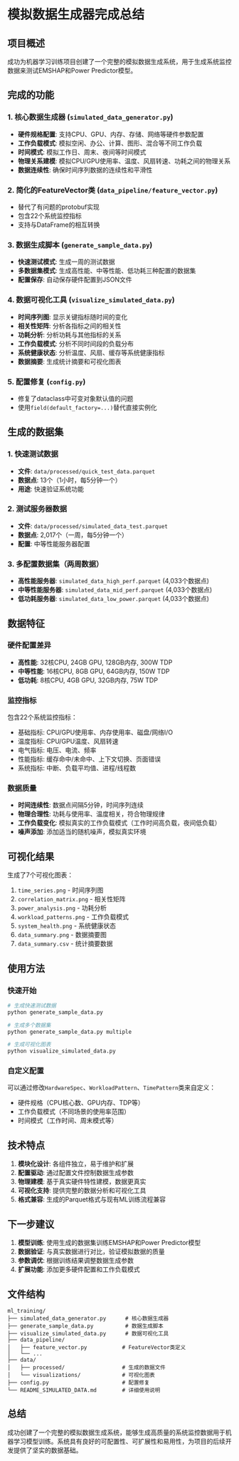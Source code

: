 # 模拟数据生成器完成总结

## 项目概述

成功为机器学习训练项目创建了一个完整的模拟数据生成系统，用于生成系统监控数据来测试EMSHAP和Power Predictor模型。

## 完成的功能

### 1. 核心数据生成器 (`simulated_data_generator.py`)
- **硬件规格配置**: 支持CPU、GPU、内存、存储、网络等硬件参数配置
- **工作负载模式**: 模拟空闲、办公、计算、图形、混合等不同工作负载
- **时间模式**: 模拟工作日、周末、夜间等时间模式
- **物理关系建模**: 模拟CPU/GPU使用率、温度、风扇转速、功耗之间的物理关系
- **数据连续性**: 确保时间序列数据的连续性和平滑性

### 2. 简化的FeatureVector类 (`data_pipeline/feature_vector.py`)
- 替代了有问题的protobuf实现
- 包含22个系统监控指标
- 支持与DataFrame的相互转换

### 3. 数据生成脚本 (`generate_sample_data.py`)
- **快速测试模式**: 生成一周的测试数据
- **多数据集模式**: 生成高性能、中等性能、低功耗三种配置的数据集
- **配置保存**: 自动保存硬件配置到JSON文件

### 4. 数据可视化工具 (`visualize_simulated_data.py`)
- **时间序列图**: 显示关键指标随时间的变化
- **相关性矩阵**: 分析各指标之间的相关性
- **功耗分析**: 分析功耗与其他指标的关系
- **工作负载模式**: 分析不同时间段的负载分布
- **系统健康状态**: 分析温度、风扇、缓存等系统健康指标
- **数据摘要**: 生成统计摘要和可视化图表

### 5. 配置修复 (`config.py`)
- 修复了dataclass中可变对象默认值的问题
- 使用`field(default_factory=...)`替代直接实例化

## 生成的数据集

### 1. 快速测试数据
- **文件**: `data/processed/quick_test_data.parquet`
- **数据点**: 13个（1小时，每5分钟一个）
- **用途**: 快速验证系统功能

### 2. 测试服务器数据
- **文件**: `data/processed/simulated_data_test.parquet`
- **数据点**: 2,017个（一周，每5分钟一个）
- **配置**: 中等性能服务器配置

### 3. 多配置数据集（两周数据）
- **高性能服务器**: `simulated_data_high_perf.parquet` (4,033个数据点)
- **中等性能服务器**: `simulated_data_mid_perf.parquet` (4,033个数据点)
- **低功耗服务器**: `simulated_data_low_power.parquet` (4,033个数据点)

## 数据特征

### 硬件配置差异
- **高性能**: 32核CPU, 24GB GPU, 128GB内存, 300W TDP
- **中等性能**: 16核CPU, 8GB GPU, 64GB内存, 150W TDP
- **低功耗**: 8核CPU, 4GB GPU, 32GB内存, 75W TDP

### 监控指标
包含22个系统监控指标：
- 基础指标: CPU/GPU使用率、内存使用率、磁盘/网络I/O
- 温度指标: CPU/GPU温度、风扇转速
- 电气指标: 电压、电流、频率
- 性能指标: 缓存命中/未命中、上下文切换、页面错误
- 系统指标: 中断、负载平均值、进程/线程数

### 数据质量
- **时间连续性**: 数据点间隔5分钟，时间序列连续
- **物理合理性**: 功耗与使用率、温度相关，符合物理规律
- **工作负载变化**: 模拟真实的工作负载模式（工作时间高负载，夜间低负载）
- **噪声添加**: 添加适当的随机噪声，模拟真实环境

## 可视化结果

生成了7个可视化图表：
1. `time_series.png` - 时间序列图
2. `correlation_matrix.png` - 相关性矩阵
3. `power_analysis.png` - 功耗分析
4. `workload_patterns.png` - 工作负载模式
5. `system_health.png` - 系统健康状态
6. `data_summary.png` - 数据摘要图
7. `data_summary.csv` - 统计摘要数据

## 使用方法

### 快速开始
```bash
# 生成快速测试数据
python generate_sample_data.py

# 生成多个数据集
python generate_sample_data.py multiple

# 生成可视化图表
python visualize_simulated_data.py
```

### 自定义配置
可以通过修改`HardwareSpec`、`WorkloadPattern`、`TimePattern`类来自定义：
- 硬件规格（CPU核心数、GPU内存、TDP等）
- 工作负载模式（不同场景的使用率范围）
- 时间模式（工作时间、周末模式等）

## 技术特点

1. **模块化设计**: 各组件独立，易于维护和扩展
2. **配置驱动**: 通过配置文件控制数据生成参数
3. **物理建模**: 基于真实硬件特性建模，数据更真实
4. **可视化支持**: 提供完整的数据分析和可视化工具
5. **格式兼容**: 生成的Parquet格式与现有ML训练流程兼容

## 下一步建议

1. **模型训练**: 使用生成的数据集训练EMSHAP和Power Predictor模型
2. **数据验证**: 与真实数据进行对比，验证模拟数据的质量
3. **参数调优**: 根据训练结果调整数据生成参数
4. **扩展功能**: 添加更多硬件配置和工作负载模式

## 文件结构

```
ml_training/
├── simulated_data_generator.py      # 核心数据生成器
├── generate_sample_data.py          # 数据生成脚本
├── visualize_simulated_data.py      # 数据可视化工具
├── data_pipeline/
│   ├── feature_vector.py           # FeatureVector类定义
│   └── ...
├── data/
│   ├── processed/                  # 生成的数据文件
│   └── visualizations/             # 可视化图表
├── config.py                       # 配置修复
└── README_SIMULATED_DATA.md        # 详细使用说明
```

## 总结

成功创建了一个完整的模拟数据生成系统，能够生成高质量的系统监控数据用于机器学习模型训练。系统具有良好的可配置性、可扩展性和易用性，为项目的后续开发提供了坚实的数据基础。
